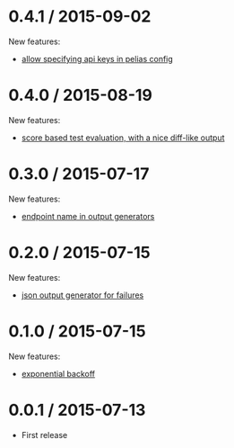 0.4.1 / 2015-09-02
==================

New features:
 * [allow specifying api keys in pelias config](https://github.com/pelias/fuzzy-tester/pull/14)

0.4.0 / 2015-08-19
==================

New features:
 * [score based test evaluation, with a nice diff-like output](https://github.com/pelias/fuzzy-tester/pull/4)

0.3.0 / 2015-07-17
==================

New features:
 * [endpoint name in output generators](https://github.com/pelias/fuzzy-tester/tree/build-names)

0.2.0 / 2015-07-15
==================

New features:
  * [json output generator for failures](https://github.com/pelias/fuzzy-tester/tree/print_failures)

0.1.0 / 2015-07-15
==================

New features:

  * [exponential backoff](https://github.com/pelias/fuzzy-tester/commit/02388de3ba738e6774a459dfd59d136a9e69482d)

0.0.1 / 2015-07-13
==================

  * First release
